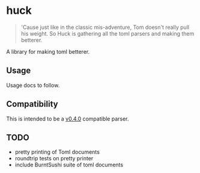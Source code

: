huck
====

> 'Cause just like in the classic mis-adventure, Tom doesn't really
> pull his weight.  So Huck is gathering all the toml parsers and
> making them betterer.

A library for making toml betterer.

Usage
-------------
Usage docs to follow.


Compatibility
-------------

This is intended to be a [v0.4.0](https://github.com/toml-lang/toml/blob/master/versions/en/toml-v0.4.0.md)
compatible parser.


TODO
-------------
 * pretty printing of Toml documents
 * roundtrip tests on pretty printer
 * include BurntSushi suite of toml documents
